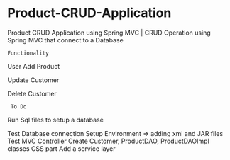# Product-CRUD-Application
Product CRUD Application using Spring MVC | CRUD Operation using Spring MVC that connect to a Database

    Functionality
User
Add Product

Update Customer

Delete Customer

 	 To Do
Run Sql files to setup a database

 Test Database connection
 Setup Environment => adding xml and JAR files
 Test MVC Controller
 Create Customer, ProductDAO, ProductDAOImpl classes
 CSS part
 Add a service layer
